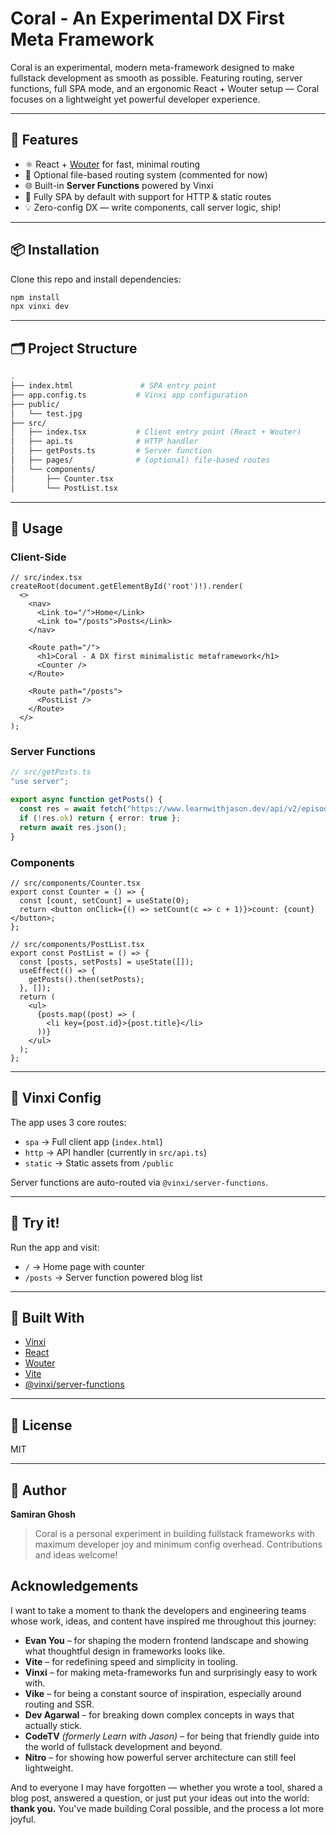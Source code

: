 # Coral - An Experimental DX First Meta Framework

Coral is an experimental, modern meta-framework designed to make fullstack development as smooth as possible. Featuring routing, server functions, full SPA mode, and an ergonomic React + Wouter setup — Coral focuses on a lightweight yet powerful developer experience.

---

## 🌟 Features

- ⚛️ React + [Wouter](https://github.com/molefrog/wouter) for fast, minimal routing
- 📁 Optional file-based routing system (commented for now)
- 🌐 Built-in **Server Functions** powered by Vinxi
- 🚀 Fully SPA by default with support for HTTP & static routes
- 💡 Zero-config DX — write components, call server logic, ship!

---

## 📦 Installation

Clone this repo and install dependencies:


```bash
npm install
npx vinxi dev
```

---

## 🗂 Project Structure

```bash
.
├── index.html               # SPA entry point
├── app.config.ts           # Vinxi app configuration
├── public/
│   └── test.jpg
├── src/
│   ├── index.tsx           # Client entry point (React + Wouter)
│   ├── api.ts              # HTTP handler
│   ├── getPosts.ts         # Server function
│   ├── pages/              # (optional) file-based routes
│   └── components/
│       ├── Counter.tsx
│       └── PostList.tsx
```

---

## 🔧 Usage

### Client-Side

```tsx
// src/index.tsx
createRoot(document.getElementById('root')!).render(
  <>
    <nav>
      <Link to="/">Home</Link>
      <Link to="/posts">Posts</Link>
    </nav>

    <Route path="/">
      <h1>Coral - A DX first minimalistic metaframework</h1>
      <Counter />
    </Route>

    <Route path="/posts">
      <PostList />
    </Route>
  </>
);
```

### Server Functions

```ts
// src/getPosts.ts
"use server";

export async function getPosts() {
  const res = await fetch("https://www.learnwithjason.dev/api/v2/episodes");
  if (!res.ok) return { error: true };
  return await res.json();
}
```

### Components

```tsx
// src/components/Counter.tsx
export const Counter = () => {
  const [count, setCount] = useState(0);
  return <button onClick={() => setCount(c => c + 1)}>count: {count}</button>;
};
```

```tsx
// src/components/PostList.tsx
export const PostList = () => {
  const [posts, setPosts] = useState([]);
  useEffect(() => {
    getPosts().then(setPosts);
  }, []);
  return (
    <ul>
      {posts.map((post) => (
        <li key={post.id}>{post.title}</li>
      ))}
    </ul>
  );
};
```

---

## 📡 Vinxi Config

The app uses 3 core routes:

* `spa` → Full client app (`index.html`)
* `http` → API handler (currently in `src/api.ts`)
* `static` → Static assets from `/public`

Server functions are auto-routed via `@vinxi/server-functions`.

---

## 🧪 Try it!

Run the app and visit:

* `/` → Home page with counter
* `/posts` → Server function powered blog list

---

## 🧱 Built With

* [Vinxi](https://vinxi.dev/)
* [React](https://reactjs.org/)
* [Wouter](https://github.com/molefrog/wouter)
* [Vite](https://vitejs.dev/)
* [@vinxi/server-functions](https://vinxi.dev/docs/server-functions/)

---

## 📄 License

MIT

---

## 👤 Author

**Samiran Ghosh**

> Coral is a personal experiment in building fullstack frameworks with maximum developer joy and minimum config overhead. Contributions and ideas welcome!


## Acknowledgements

I want to take a moment to thank the developers and engineering teams whose work, ideas, and content have inspired me throughout this journey:

- **Evan You** – for shaping the modern frontend landscape and showing what thoughtful design in frameworks looks like.  
- **Vite** – for redefining speed and simplicity in tooling.  
- **Vinxi** – for making meta-frameworks fun and surprisingly easy to work with.  
- **Vike** – for being a constant source of inspiration, especially around routing and SSR.  
- **Dev Agarwal** – for breaking down complex concepts in ways that actually stick.  
- **CodeTV** *(formerly Learn with Jason)* – for being that friendly guide into the world of fullstack development and beyond.  
- **Nitro** – for showing how powerful server architecture can still feel lightweight.

And to everyone I may have forgotten — whether you wrote a tool, shared a blog post, answered a question, or just put your ideas out into the world:  
**thank you.** You've made building Coral possible, and the process a lot more joyful.
